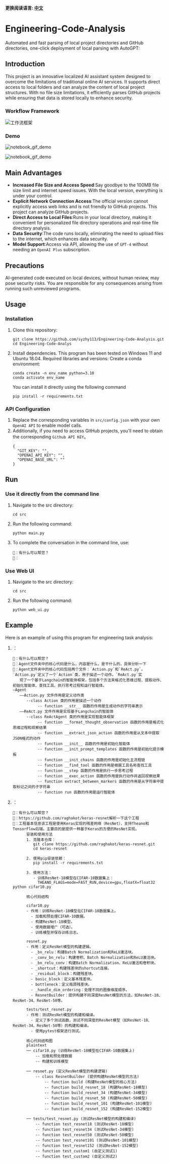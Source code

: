 **更换阅读语言: [中文](README_CN.md)**

# Engineering-Code-Analysis
Automated and fast parsing of local project directories and GitHub directories, one-click deployment of local parsing with AutoGPT:

## Introduction

This project is an innovative localized AI assistant system designed to overcome the limitations of traditional online AI services. It supports direct access to local folders and can analyze the content of local project structures. With no file size limitations, it efficiently parses GitHub projects while ensuring that data is stored locally to enhance security.

### Workflow Framework
![工作流框架](image/image.png)

### Demo
![notebook_gif_demo](image/1.gif)

![notebook_gif_demo](image/2.gif)

## Main Advantages

- **Increased File Size and Access Speed**:Say goodbye to the 100MB file size limit and internet speed issues. With the local version, everything is under your control.
- **Explicit Network Connection Access**:The official version cannot explicitly access web links and is not friendly to GitHub projects. This project can analyze GitHub projects.
- **Direct Access to Local Files**:Runs in your local directory, making it convenient for personalized file directory operations and real-time file directory analysis.
-  **Data Security**:The code runs locally, eliminating the need to upload files to the internet, which enhances data security.
-  **Model Support**:Access via API, allowing the use of ```GPT-4``` without needing an ```OpenAI Plus``` subscription.

## Precautions
AI-generated code executed on local devices, without human review, may pose security risks. You are responsible for any consequences arising from running such unreviewed programs.

## Usage

### Installation

1. Clone this repository:
   ```shell
   git clone https://github.com/syzhy113/Engineering-Code-Analysis.git
   cd Engineering-Code-Analys
   ```

2. Install dependencies. This program has been tested on Windows 11 and Ubuntu 18.04. Required libraries and versions:
   Create a conda environment:
      ```shell
   conda create -n env_name python=3.10
   conda activate env_name
   ```
   You can install it directly using the following command
   ```shell
   pip install -r requirements.txt
   ```

### API Configuration
1. Replace the corresponding variables in ```src/config.json``` with your own ```OpenAI API``` to enable model calls.<br>
2. Additionally, if you need to access GitHub projects, you'll need to obtain the corresponding ```Github API KEY```。
   ```shell
   {
     "GIT_KEY": "",
     "OPENAI_API_KEY": "",
     "OPENAI_BASE_URL": ""
   }
   ```

## Run
### Use it directly from the command line
1. Navigate to the src directory:
   ```shell
   cd src
   ```

2. Run the following command:
   ```shell
   python main.py
   ```

3. To complete the conversation in the command line, use:
   ```shell
   🤖：有什么可以帮您？
   👨：
   ```
### Use Web UI
1. Navigate to the src directory:
   ```shell
   cd src
   ```

2. Run the following command:
   ```shell
   python web_ui.py
   ```




## Example

Here is an example of using this program for engineering task analysis:

1. ：
   ```shell
   🤖：有什么可以帮您？
   👨：Agent文件夹中的核心代码是什么，内容是什么，是干什么的，具体分析一下
   🤖：Agent文件夹中的核心代码包括两个文件：`Action.py`和`ReAct.py`。`Action.py`定义了一个`Action`类，用于描述一个动作。`ReAct.py`实
      现了一个基于Langchain的智能体框架，包括多个方法来格式化思维过程、提取动作、初始化智能体、查找工具、执行思考过程和运行智能体。
   —Agent
      ——Action.py 文件作用是定义动作类
         --class Action 类的作用是描述一个动作
              -- function __str__ 函数的作用是生成动作的字符串表示
      ——ReAct.py 文件作用是实现基于Langchain的智能体
         --class ReActAgent 类的作用是实现智能体框架
              -- function __format_thought_observation 函数的作用是格式化思维过程和观察结果
              -- function __extract_json_action 函数的作用是从文本中提取JSON格式的动作
              -- function __init__ 函数的作用是初始化智能体
              -- function __init_prompt_templates 函数的作用是初始化提示模板
              -- function __init_chains 函数的作用是初始化主流程链
              -- function __find_tool 函数的作用是根据工具名称查找工具
              -- function __step 函数的作用是执行一步思考过程
              -- function __exec_action 函数的作用是执行动作并返回观察结果
              -- function extract_between_markers 函数的作用是从字符串中提取标记之间的子字符串
              -- function run 函数的作用是运行智能体
      ```
2. ：
   ```shell
   🤖：有什么可以帮您？
   👨：https://github.com/raghakot/keras-resnet解析一下这个工程
   🤖：工程基本信息该工程是使用Keras实现的残差网络（ResNet），支持Theano和TensorFlow后端。主要目的是提供一种基于Keras的方便的ResNet实现。
         安装和使用方法
         1. 克隆本仓库：
            git clone https://github.com/raghakot/keras-resnet.git
            cd keras-resnet
         
         2. 使用pip安装依赖：
            pip install -r requirements.txt
         
         3. 使用方法：
            - 训练ResNet-18模型在CIFAR-10数据集上：
              THEANO_FLAGS=mode=FAST_RUN,device=gpu,floatX=float32 python cifar10.py
         
         核心代码结构
         
         cifar10.py
         - 作用：训练ResNet-18模型在CIFAR-10数据集上。
           - 加载和预处理CIFAR-10数据。
           - 构建ResNet-18模型。
           - 使用数据增广（可选）。
           - 训练模型并保存训练日志。
         
         resnet.py
         - 作用：定义ResNet模型的构建逻辑。
           - _bn_relu：构建Batch Normalization和ReLU激活块。
           - _conv_bn_relu：构建卷积、Batch Normalization和ReLU激活块。
           - _bn_relu_conv：构建Batch Normalization、ReLU激活和卷积块。
           - _shortcut：构建残差块的shortcut连接。
           - _residual_block：构建残差块。
           - basic_block：定义基本残差块。
           - bottleneck：定义瓶颈残差块。
           - _handle_dim_ordering：处理不同的图像维度顺序。
           - ResnetBuilder：提供构建不同深度ResNet模型的方法，如ResNet-18、ResNet-34、ResNet-50等。
         
         tests/test_resnet.py
         - 作用：测试ResNet模型的构建和编译。
           - 定义了多个测试函数，测试不同深度的ResNet模型（如ResNet-18、ResNet-34、ResNet-50等）的构建和编译。
           - 使用pytest框架进行测试。
         
         核心代码结构图
         plaintext
         ── cifar10.py (训练ResNet-18模型在CIFAR-10数据集上)
             -- 加载和预处理数据
             -- 构建和训练模型
         
         ── resnet.py (定义ResNet模型的构建逻辑)
             -- class ResnetBuilder (提供构建ResNet模型的方法)
                 -- function build (构建ResNet模型的核心方法)
                 -- function build_resnet_18 (构建ResNet-18模型)
                 -- function build_resnet_34 (构建ResNet-34模型)
                 -- function build_resnet_50 (构建ResNet-50模型)
                 -- function build_resnet_101 (构建ResNet-101模型)
                 -- function build_resnet_152 (构建ResNet-152模型)
         
         ── tests/test_resnet.py (测试ResNet模型的构建和编译)
             -- function test_resnet18 (测试ResNet-18模型)
             -- function test_resnet34 (测试ResNet-34模型)
             -- function test_resnet50 (测试ResNet-50模型)
             -- function test_resnet101 (测试ResNet-101模型)
             -- function test_resnet152 (测试ResNet-152模型)
             -- function test_custom1 (自定义测试1)
             -- function test_custom2 (自定义测试2)


